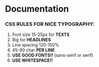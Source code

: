 # Documentation
### CSS RULES FOR NICE TYPOGRAPHY:
1. Font size 15-25px for **TEXTS**
2. Big for **HEADLINES**
3. Line spacing 120-150%
4. 45-90 char **PER LINE**
5. **USE GOOD FONTS!!** (sans-serif or serif)
6. **USE WHITESPACE!!**
